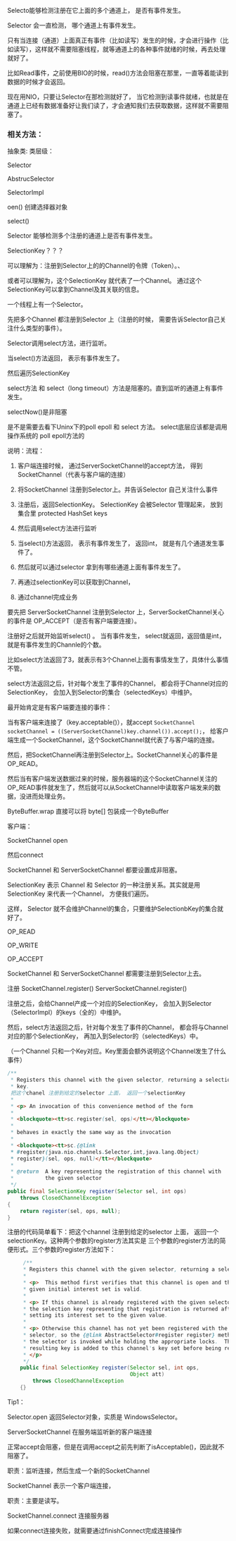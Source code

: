 Selecto能够检测注册在它上面的多个通道上， 是否有事件发生。

Selector 会一直检测， 哪个通道上有事件发生。

只有当连接（通道）上面真正有事件（比如读写）发生的时候，才会进行操作（比如读写），这样就不需要阻塞线程，就等通道上的各种事件就绪的时候，再去处理就好了。

比如Read事件，之前使用BIO的时候，read()方法会阻塞在那里，一直等着能读到数据的时候才会返回。

现在用NIO，只要让Selector在那检测就好了， 当它检测到读事件就绪，也就是在通道上已经有数据准备好让我们读了，才会通知我们去获取数据，这样就不需要阻塞了。









### 相关方法：

抽象类: 类层级：

Selector

AbstrucSelector

SelectorImpl





 oen()  创建选择器对象

select()







Selector 能够检测多个注册的通道上是否有事件发生。



SelectionKey？？？

可以理解为：注册到Selector上的的Channel的令牌（Token）。、

或者可以理解为，这个SelectionKey 就代表了一个Channel。 通过这个SelectionKey可以拿到Channel及其关联的信息。







一个线程上有一个Selector。

先把多个Channel 都注册到Selector 上（注册的时候， 需要告诉Selector自己关注什么类型的事件）。

Selector调用select方法，进行监听。

当select()方法返回， 表示有事件发生了。

然后遍历SelectionKey



select方法 和  select（long timeout）方法是阻塞的。直到监听的通道上有事件发生。

selectNow()是非阻塞

是不是需要去看下Uninx下的poll  epoll 和 select 方法。  select底层应该都是调用操作系统的 poll epoll方法的



说明：流程：

1. 客户端连接时候， 通过ServerSocketChannel的accept方法， 得到SocketChannel（代表与客户端的连接）

2. 将SocketChannel 注册到Selector上。并告诉Selector 自己关注什么事件

3. 注册后，返回SelectionKey。 SelectionKey 会被Selector 管理起来， 放到集合里 protected HashSet<SelectionKey> keys

4. 然后调用select方法进行监听
5. 当select()方法返回， 表示有事件发生了， 返回int， 就是有几个通道发生事件了。
6. 然后就可以通过selector 拿到有哪些通道上面有事件发生了。
7. 再通过selectionKey可以获取到Channel，
8. 通过channel完成业务



要先把 ServerSocketChannel 注册到Selector 上，ServerSocketChannel关心的事件是  OP_ACCEPT（是否有客户端要连接）。

注册好之后就开始监听select() 。 当有事件发生， select就返回，返回值是int， 就是有事件发生的Channle的个数。

比如select方法返回了3，就表示有3个Channel上面有事情发生了，具体什么事情不管。



select方法返回之后，针对每个发生了事件的Channel， 都会将于Channel对应的SelectionKey， 会加入到Selector的集合（selectedKeys）中维护。



最开始肯定是有客户端要连接的事件：

当有客户端来连接了（key.acceptable()），就accept  `SocketChannel socketChannel = ((ServerSocketChannel)key.channel()).accept();`， 给客户端生成一个SocketChannel，这个SocketChannel就代表了与客户端的连接。

然后，把SocketChannel再注册到Selector上。SocketChannel关心的事件是OP_READ。



然后当有客户端发送数据过来的时候，服务器端的这个SocketChannel关注的OP_READ事件就发生了，然后就可以从SocketChannel中读取客户端发来的数据，没进而处理业务。





ByteBuffer.wrap   直接可以将 byte[] 包装成一个ByteBuffer





客户端：

SocketChannel   open

然后connect





SocketChannel 和  ServerSocketChannel 都要设置成非阻塞。







SelectionKey  表示 Channel 和 Selector 的一种注册关系。其实就是用SelectionKey 来代表一个Channel， 方便我们遍历。

这样， Selector 就不会维护Channel的集合，只要维护SelectionbKey的集合就好了。

OP_READ

OP_WRITE

OP_ACCEPT



SocketChannel 和 ServerSocketChannel 都需要注册到Selector上去。

注册  SocketChannel.register()   ServerSocketChannel.register()

注册之后，会给Channel产成一个对应的SelectionKey， 会加入到Selector（SelectorImpl）的keys（全的）中维护。

然后，select方法返回之后，针对每个发生了事件的Channel， 都会将与Channel对应的那个SelectionKey， 再加入到Selector的（selectedKeys）中。

（一个Channel 只和一个Key对应。Key里面会额外说明这个Channel发生了什么事件）



```java
/**
 * Registers this channel with the given selector, returning a selection
 * key.
 把这个chanel 注册到给定的selector 上面， 返回一个selectionKey
 *
 * <p> An invocation of this convenience method of the form
 *
 * <blockquote><tt>sc.register(sel, ops)</tt></blockquote>
 *
 * behaves in exactly the same way as the invocation
 *
 * <blockquote><tt>sc.{@link
 * #register(java.nio.channels.Selector,int,java.lang.Object)
 * register}(sel, ops, null)</tt></blockquote>
 *
 * @return  A key representing the registration of this channel with
 *          the given selector
 */
public final SelectionKey register(Selector sel, int ops)
    throws ClosedChannelException
{
    return register(sel, ops, null);
}
```

注册的代码简单看下：把这个channel 注册到给定的selector 上面， 返回一个selectionKey。这种两个参数的register方法其实是 三个参数的register方法的简便形式。三个参数的register方法如下：

```java
     /**
     * Registers this channel with the given selector, returning a selection key.
     *
     * <p>  This method first verifies that this channel is open and that the
     * given initial interest set is valid.
     *
     * <p> If this channel is already registered with the given selector then
     * the selection key representing that registration is returned after
     * setting its interest set to the given value.
     *
     * <p> Otherwise this channel has not yet been registered with the given
     * selector, so the {@link AbstractSelector#register register} method of
     * the selector is invoked while holding the appropriate locks.  The
     * resulting key is added to this channel's key set before being returned.
     * </p>
     */
    public final SelectionKey register(Selector sel, int ops,
                                       Object att)
        throws ClosedChannelException
    {}
```









Tip1：

Selector.open  返回Selector对象，实质是 WindowsSelector。









ServerSocketChannel  在服务端监听新的客户端连接

正常accept会阻塞，但是在调用accept之前先判断了isAcceptable()，因此就不阻塞了。

职责：监听连接，然后生成一个新的SocketChannel



SocketChannel  表示一个客户端连接，

职责：主要是读写。

SocketChannel.connect   连接服务器

如果connect连接失败，就需要通过finishConnect完成连接操作



